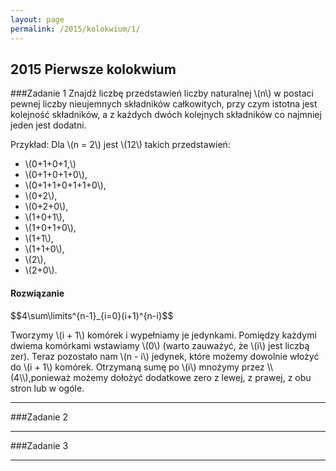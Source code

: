 ```yaml
---
layout: page
permalink: /2015/kolokwium/1/
---
```


## 2015 Pierwsze kolokwium

###Zadanie 1
Znajdź liczbę przedstawień liczby naturalnej \\(n\\) w postaci pewnej liczby
nieujemnych składników całkowitych, przy czym istotna jest kolejność składników,
a z każdych dwóch kolejnych składników co najmniej jeden jest dodatni.

Przykład: Dla \\(n = 2\\) jest \\(12\\) takich przedstawień:  

- \\(0+1+0+1,\\)
- \\(0+1+0+1+0\\),
- \\(0+1+1+0+1+1+0\\),
- \\(0+2\\),
- \\(0+2+0\\),
- \\(1+0+1\\),
- \\(1+0+1+0\\),
- \\(1+1\\),
- \\(1+1+0\\),
- \\(2\\),
- \\(2+0\\).

<div data-collapse>
  <h4 class="collapsible">Rozwiązanie</h4>
  <div class="solution">
    <p>
        $$4\sum\limits^{n-1}_{i=0}(i+1)^{n-i}$$
    </p>
    <p>
        Tworzymy \(i + 1\) komórek i wypełniamy je jedynkami. Pomiędzy każdymi
        dwiema komórkami wstawiamy \(0\) (warto zauważyć, że \(i\) jest liczbą
        zer). Teraz pozostało nam \(n - i\) jedynek, które możemy dowolnie
        włożyć do \(i + 1\) komórek. Otrzymaną sumę po \(i\) mnożymy przez
        \\(4\\),ponieważ możemy dołożyć dodatkowe zero z lewej, z prawej, z obu
        stron lub w ogóle.
    </p>
  </div>
</div>

---

###Zadanie 2

---

###Zadanie 3

---
